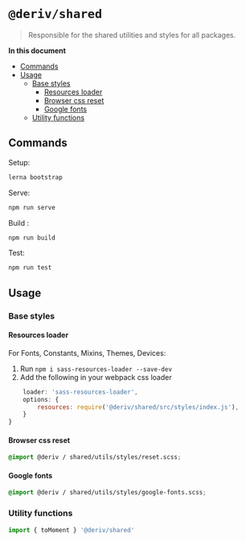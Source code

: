 # `@deriv/shared`

> Responsible for the shared utilities and styles for all packages.

**In this document**

-   [Commands](#commands)
-   [Usage](#Usage)
    -   [Base styles](base-styles)
        -   [Resources loader](#resources-loader)
        -   [Browser css reset](#browser-css-reset)
        -   [Google fonts](#google-fonts)
    -   [ Utility functions](#utility-functions)

## Commands

Setup:

```sh
lerna bootstrap
```

Serve:

```sh
npm run serve
```

Build :

```sh
npm run build
```

Test:

```sh
npm run test
```

## Usage

### Base styles

#### Resources loader

For Fonts, Constants, Mixins, Themes, Devices:

1. Run `npm i sass-resources-loader --save-dev`
2. Add the following in your webpack css loader

```js {
    loader: 'sass-resources-loader',
    options: {
        resources: require('@deriv/shared/src/styles/index.js'),
    }
}
```

#### Browser css reset

```scss
@import @deriv / shared/utils/styles/reset.scss;
```

#### Google fonts

```scss
@import @deriv / shared/utils/styles/google-fonts.scss;
```

### Utility functions

```js
import { toMoment } '@deriv/shared'
```
